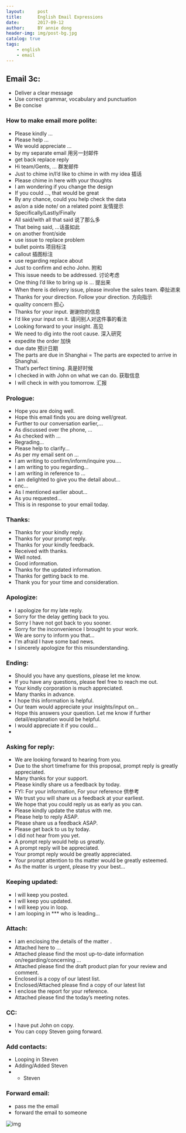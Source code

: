 ```yaml
---
layout:     post
title:      English Email Expressions
date:       2017-09-12
author:     BY annie dong
header-img: img/post-bg.jpg
catalog: true
tags:
    - english
    - email
---
```


## Email 3c:
* Deliver a clear message
* Use correct grammar, vocabulary and punctuation
* Be concise

### How to make email more polite:
* Please kindly …
* Please help …
* We would appreciate ...
* by my separate email 用另一封邮件
* get back replace reply
* Hi team/Gents, … 群发邮件
* Just to chime in/I’d like to chime in with my idea 插话
* Please chime in here with your thoughts
* I am wondering if you change the design
* If you could …, that would be great
* By any chance, could you help check the data
* as/on a side note/ on a related point 友情提示
* Specifically/Lastly/Finally
* All said/with all that said 说了那么多
* That being said, ...话虽如此
* on another front/side
* use issue to replace problem
* bullet points   项目标注
* callout   插图标注
* use regarding replace about
* Just to confirm and echo John.  附和
* This issue needs to be addressed. 讨论考虑
* One thing I’d like to bring up is … 提出来
* When there is delivery issue, please involve the sales team.  牵扯进来
* Thanks for your direction. Follow your direction.  方向指示
* quality concern 担心
* Thanks for your input. 谢谢你的信息
* I’d like your input on it. 请问别人对这件事的看法
* Looking forward to your insight. 高见
* We need to dig into the root cause.  深入研究
* expedite the order 加快
* due date 预计日期
* The parts are due in Shanghai = The parts are expected to arrive in Shanghai.
* That’s perfect timing. 真是好时候
* I checked in with John on what we can do. 获取信息
* I will check in with you tomorrow. 汇报

### Prologue:
* Hope you are doing well.
* Hope this email finds you are doing well/great.
* Further to our conversation earlier,...
* As discussed over the phone, ...
* As checked with ...
* Regrading...
* Please help to clarify...
* As per my email sent on ...
* I am writing to confirm/inform/inquire you….
* I am writing to you regarding...
* I am writing in reference to ...
* I am delighted to give you the detail about...
* enc…
* As I mentioned earlier about…
* As you requested…
* This is in response to your email today.

### Thanks:
* Thanks for your kindly reply.
* Thanks for your prompt reply.
* Thanks for your kindly feedback.
* Received with thanks.
* Well noted.
* Good information.
* Thanks for the updated information.
* Thanks for getting back to me.
* Thank you for your time and consideration.

### Apologize:
* I apologize for my late reply.
* Sorry for the delay getting back to you.
* Sorry I have not got back to you sooner.
* Sorry for the inconvenience  I brought  to your work.
* We are sorry to inform you that…
* I'm afraid I have some bad news.
* I sincerely apologize for this misunderstanding.

### Ending:
* Should you have any questions, please let me know.
* If you have any questions, please feel free to reach me out.
* Your kindly corporation is much appreciated.
* Many thanks in advance.
* I hope this information is helpful.
* Our team would appreciate your insights/input on...
* Hope this answers your question. Let me know if further detail/explanation would be helpful.
* I would appreciate it if you could...
* 

### Asking for reply:
* We are looking forward to hearing from you.
* Due to the short timeframe for this proposal, prompt reply is greatly appreciated.
* Many thanks for your support.
* Please kindly share us a feedback by today.
* FYI: For your information, For your reference 供参考
* We trust you will share us a feedback at your earliest.
* We hope that you could reply us as early as you can.
* Please kindly update the status with me.
* Please help to reply ASAP.
* Please share us a feedback ASAP.
* Please get back to us by today.
* I did not hear from you yet.
* A prompt reply would help us greatly.
* A prompt reply will be appreciated.
* Your prompt reply would be greatly appreciated.
* Your prompt attention to ths matter would be greatly esteemed.
* As the matter is urgent, please try your best...

### Keeping updated:
* I will keep you posted.
* I will keep you updated.
* I will keep you in loop.
* I am looping in *** who is leading...

### Attach:
* I am enclosing the details of the matter .
* Attached here to ...
* Attached please find the most up-to-date information on/regarding/concerning ...
* Attached please find the draft product plan for your review and comment.
* Enclosed is a copy of our latest list.
* Enclosed/Attached please find a copy of our latest list
* I enclose the report for your reference.
* Attached please find the today’s meeting notes.

### CC:
* I have put John on copy.
* You can copy Steven going forward.

### Add contacts:
* Looping in Steven
* Adding/Added Steven
* + Steven

### Forward email:
* pass me the email
* forward the email to someone

![img](https://dongjx.github.io/img/posts/english-email.jpg)
